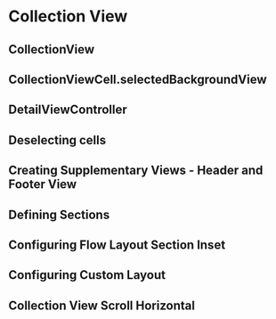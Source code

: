 # Collection View

## CollectionView

## CollectionViewCell.selectedBackgroundView

## DetailViewController

## Deselecting cells

## Creating Supplementary Views - Header and Footer View

## Defining Sections

## Configuring Flow Layout Section Inset

## Configuring Custom Layout

## Collection View Scroll Horizontal
